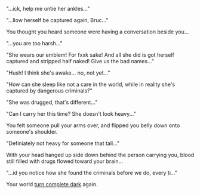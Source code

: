 "...ick, help me untie her ankles..."

"...llow herself be captured again, Bruc..."

You thought you heard someone were having a conversation beside you...

"...you are too harsh..."

"She wears our emblem! For fxxk sake! And all she did is got herself captured and stripped half naked! Give us the bad names..."

"Hush! I think she's awake... no, not yet..."

"How can she sleep like not a care in the world, while in reality she's captured by dangerous criminals?"

"She was drugged, that's different..."

"Can I carry her this time? She doesn't look heavy..."

You felt someone pull your arms over, and flipped you belly down onto someone's shoulder.

"Definiately not heavy for someone that tall..."

With your head hanged up side down behind the person carrying you, blood still filled with drugs flowed toward your brain...

"...id you notice how she found the criminals before we do, every ti..."

Your world [turn complete dark](../end/end.md) again.
